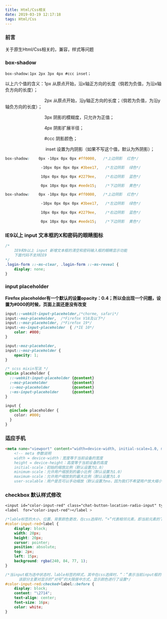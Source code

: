 ```yaml
---
title: Html/Css相关
date: 2019-03-19 12:17:18
tags: Html/Css
---
```


### 前言

关于原生Html/Css相关的，兼容，样式等问题

<!-- more -->

### box-shadow

`box-shadow:1px 2px 3px 4px #ccc inset；`

以上六个值的含义：1px  从原点开始，沿x轴正方向的长度（倘若为负值，为沿x轴负方向的长度）；

　　　　　　　　　2px  从原点开始，沿y轴正方向的长度；（倘若为负值，为沿y轴负方向的长度）；

　　　　　　　　　3px  阴影的模糊度，只允许为正值；

　　　　　　　　　4px  阴影扩展半径；

　　　　　　　　　#ccc  阴影颜色；

　　　　　　　　　 inset  设置为内阴影（如果不写这个值，默认为外阴影）；

```css
box-shadow:    0px -10px 0px 0px #ff0000,   /*上边阴影  红色*/

                -10px 0px 0px 0px #3bee17,   /*左边阴影  绿色*/

                10px 0px 0px 0px #2279ee,    /*右边阴影  蓝色*/

                0px 10px 0px 0px #eede15;    /*下边阴影  黄色*/

box-shadow:    0px -10px 0px 0px #ff0000,   /*上边阴影  红色*/

                -10px 0px 0px 0px #3bee17,   /*左边阴影  绿色*/

                10px 0px 0px 0px #2279ee,    /*右边阴影  蓝色*/

                0px 10px 0px 0px #eede15;    /*下边阴影  黄色*/
```

### IE9以上 input 文本框的X和密码的眼睛图标

```css
/* 
    IE9和9以上 input 新增文本框的清空和密码输入框的眼睛显示功能 
    下面代码不支持IE9
*/
.login-form ::-ms-clear, .login-form ::-ms-reveal {
    display: none;
}
```

### input placeholder

**Firefox placeholder有一个默认的设置opacity：0.4；所以会出现一个问题，设置为#000的时候，页面上面还是没有改变**

```css
input::-webkit-input-placeholder,/*chorme, safari*/
input:-moz-placeholder,  /*Firefox V18及以下*/
input::-moz-placeholder, /*Firefox 19*/
input:-ms-input-placeholder  { /*IE 10*/
    color: #000;
}

input:-moz-placeholder,
input::-moz-placeholder {
    opacity: 1;
}

/* scss mixin写法 */
@mixin placeholder {
  ::-webkit-input-placeholder {@content}
  :-moz-placeholder           {@content}
  ::-moz-placeholder          {@content}
  :-ms-input-placeholder      {@content}  
}
 
input {
  @include placeholder {
    color: #000;
  }
}
```

### 适应手机

```html
<meta name="viewport" content="width=device-width, initial-scale=1.0, maximum-scale=1.0, user-scalable=no">
    <!-- meta 参数说明
    width = device-width：宽度等于当前设备的宽度
    height = device-height：高度等于当前设备的高度
    initial-scale：初始的缩放比例（默认设置为1.0）
    minimum-scale：允许用户缩放到的最小比例（默认设置为1.0）
    maximum-scale：允许用户缩放到的最大比例（默认设置为1.0
    user-scalable：用户是否可以手动缩放（默认设置为no，因为我们不希望用户放大缩小页面） -->
```

### checkbox 默认样式修改

```css
<input id="color-input-red" class="chat-button-location-radio-input" type="checkbox" name="color-input-red" value="#f0544d" />
<label  for="color-input-red"></label >

/*lable标签的大小、位置、背景颜色更改，在css选择时，“+”代表相邻元素，即当前元素的下一元素*/
#color-input-red+label {
    display: block;
    width: 20px;
    height: 20px;
    cursor: pointer;
    position: absolute;
    top: 2px;
    left: 15px;
    background: rgba(240, 84, 77, 1);
}

/*当input框为选中状态时，lable标签的样式，其中在css选择时，“：”表示当前input框的值，即checked；
      该部分主要对显示的“对号”的大限居中方式，显示颜色进行了设置*/
#color-input-red:checked+label::before {
    display: block;
    content: "\2714";
    text-align: center;
    font-size: 16px;
    color: white;
}
```
